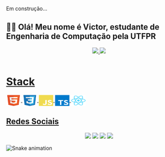 <p>Em construção...</p>

## 👋🏻 Olá! Meu nome é Victor, estudante de Engenharia de Computação pela UTFPR

<div align="center">
  <a href="https://github.com/Busolin">
  <img height="180em" src="https://github-readme-stats.vercel.app/api?username=Busolin&show_icons=true&theme=dracula&include_all_commits=true&count_private=true"/>
  <img height="180em" src="https://github-readme-stats.vercel.app/api/top-langs/?username=Busolin&layout=compact&langs_count=7&theme=dracula"/>
</div>
   
<div style="display: inline_block"><br>
  <h1>Stack</h1>
  <img align="center" alt="Busolin-HTML" height="30" width="40" src="https://raw.githubusercontent.com/devicons/devicon/master/icons/html5/html5-original.svg">
  <img align="center" alt="Busolin-CSS" height="30" width="40" src="https://raw.githubusercontent.com/devicons/devicon/master/icons/css3/css3-original.svg">
  <img align="center" alt="Busolin-Js" height="30" width="40"     src="https://raw.githubusercontent.com/devicons/devicon/master/icons/javascript/javascript-plain.svg">
  <img align="center" alt="Busolin-Js" height="30" width="40"     src="https://raw.githubusercontent.com/devicons/devicon/master/icons/typescript/typescript-plain.svg">
  <img align="center" alt="Busolin-React" height="30" width="40" src="https://raw.githubusercontent.com/devicons/devicon/master/icons/react/react-original.svg">
</div>
  
## Redes Sociais 
<div align="center"> 
  <a href="https://instagram.com/busolinkz" target="_blank"><img src="https://img.shields.io/badge/-Instagram-%23E4405F?style=for-the-badge&logo=instagram&logoColor=white" target="_blank"></a>
 	<a href="https://www.twitch.tv/busolinkz" target="_blank"><img src="https://img.shields.io/badge/Twitch-9146FF?style=for-the-badge&logo=twitch&logoColor=white" target="_blank"></a>
  <a href = "mailto:victorbusolin@gmail.com"><img src="https://img.shields.io/badge/-Gmail-c14438?style=for-the-badge&logo=Gmail&logoColor=white" target="_blank"></a>
  <a href="https://www.linkedin.com/in/victor-santos-busolin-b62154203/" target="_blank"><img src="https://img.shields.io/badge/-LinkedIn-%230077B5?style=for-the-badge&logo=linkedin&logoColor=white" target="_blank"></a> 
  
</div>
  
![Snake animation](https://github.com/busolin/busolin/blob/output/github-contribution-grid-snake.svg)
  
  

